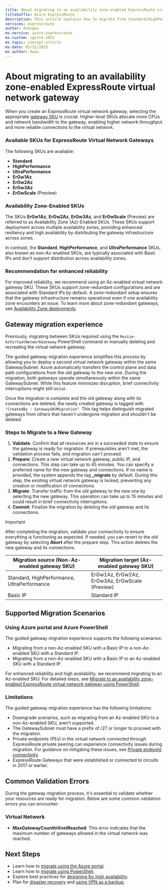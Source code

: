 ```yaml
---
title: About migrating to an availability zone-enabled ExpressRoute virtual network gateway
titleSuffix: Azure ExpressRoute
description: This article explains how to migrate from Standard/HighPerf/UltraPerf SKUs to ErGw1/2/3AZ SKUs.
services: expressroute
author: duongau
ms.service: azure-expressroute
ms.custom: ignite-2023
ms.topic: concept-article
ms.date: 03/31/2025
ms.author: duau
---
```


# About migrating to an availability zone-enabled ExpressRoute virtual network gateway 
When you create an ExpressRoute virtual network gateway, selecting the appropriate [gateway SKU](expressroute-about-virtual-network-gateways.md#gateway-types) is crucial. Higher-level SKUs allocate more CPUs and network bandwidth to the gateway, enabling higher network throughput and more reliable connections to the virtual network.

### Available SKUs for ExpressRoute Virtual Network Gateways

The following SKUs are available:

- **Standard**
- **HighPerformance**
- **UltraPerformance**
- **ErGw1Az**
- **ErGw2Az**
- **ErGw3Az**
- **ErGwScale** (Preview)

### Availability Zone-Enabled SKUs

The SKUs **ErGw1Az**, **ErGw2Az**, **ErGw3Az**, and **ErGwScale** (Preview) are referred to as Availability Zone (Az)-Enabled SKUs. These SKUs support deployment across multiple availability zones, providing enhanced resiliency and high availability by distributing the gateway infrastructure across zones.

In contrast, the **Standard**, **HighPerformance**, and **UltraPerformance** SKUs, also known as non-Az-enabled SKUs, are typically associated with Basic IPs and don't support distribution across availability zones.

### Recommendation for enhanced reliability

For improved reliability, we recommend using an Az-enabled virtual network gateway SKU. These SKUs support zone-redundant configurations and are associated with Standard IPs by default. A zone-redundant setup ensures that the gateway infrastructure remains operational even if one availability zone encounters an issue. To learn more about zone-redundant gateways, see [Availability Zone deployments](../reliability/availability-zones-overview.md).

## Gateway migration experience

Previously, migrating between SKUs required using the `Resize-AzVirtualNetworkGateway` PowerShell command or manually deleting and recreating the virtual network gateway.

The guided gateway migration experience simplifies this process by allowing you to deploy a second virtual network gateway within the same GatewaySubnet. Azure automatically transfers the control plane and data path configurations from the old gateway to the new one. During the migration, both gateways operate simultaneously within the same GatewaySubnet. While this feature minimizes disruption, brief connectivity interruptions might still occur.

Once the migration is complete and the old gateway along with its connections are deleted, the newly created gateway is tagged with `"CreatedBy : GatewaySKUMigration"`. This tag helps distinguish migrated gateways from others that haven't undergone migration and shouldn't be deleted.


### Steps to Migrate to a New Gateway

1. **Validate**: Confirm that all resources are in a succeeded state to ensure the gateway is ready for migration. If prerequisites aren't met, the validation process fails, and migration can't proceed.
2. **Prepare**: Create a new virtual network gateway, public IP, and connections. This step can take up to 45 minutes. You can specify a preferred name for the new gateway and connections. If no name is provided, the system appends the tag **_migrate** by default. During this step, the existing virtual network gateway is locked, preventing any creation or modification of connections.
3. **Migrate**: Transfer traffic from the old gateway to the new one by selecting the new gateway. This operation can take up to 15 minutes and could result in brief connectivity interruptions.
4. **Commit**: Finalize the migration by deleting the old gateway and its connections.

> [!IMPORTANT]
> After completing the migration, validate your connectivity to ensure everything is functioning as expected. If needed, you can revert to the old gateway by selecting **Abort** after the prepare step. This action deletes the new gateway and its connections.

| Migration source (Non-Az-enabled gateway SKU) | Migration target (Az-enabled gateway SKU) |
|--|--|
| Standard, HighPerformance, UltraPerformance | ErGw1Az, ErGw2Az, ErGw3Az, ErGwScale (Preview) |
| Basic IP | Standard IP |

## Supported Migration Scenarios

### Using Azure portal and Azure PowerShell

The guided gateway migration experience supports the following scenarios:

- Migrating from a non-Az-enabled SKU with a Basic IP to a non-Az-enabled SKU with a Standard IP.
- Migrating from a non-Az-enabled SKU with a Basic IP to an Az-enabled SKU with a Standard IP.

For enhanced reliability and high availability, we recommend migrating to an Az-enabled SKU. For detailed steps, see [Migrate to an availability zone-enabled ExpressRoute virtual network gateway using PowerShell](expressroute-howto-gateway-migration-powershell.md).

### Limitations

The guided gateway migration experience has the following limitations:

- Downgrade scenarios, such as migrating from an Az-enabled SKU to a non-Az-enabled SKU, aren't supported.
- The GatewaySubnet must have a prefix of /27 or longer to proceed with the migration.
- Private endpoints (PEs) in the virtual network connected through ExpressRoute private peering can experience connectivity issues during migration. For guidance on mitigating these issues, see [Private endpoint connectivity](expressroute-about-virtual-network-gateways.md#private-endpoint-connectivity-and-planned-maintenance-events).
- ExpressRoute Gateways that were established or connected to circuits in 2017 or earlier.
## Common Validation Errors

During the gateway migration process, it's essential to validate whether your resources are ready for migration. Below are some common validation errors you can encounter:

### Virtual Network

- **MaxGatewayCountInVnetReached**: This error indicates that the maximum number of gateways allowed in the virtual network was reached.

## Next Steps

- Learn how to [migrate using the Azure portal](expressroute-howto-gateway-migration-portal.md).
- Learn how to [migrate using PowerShell](expressroute-howto-gateway-migration-powershell.md).
- Explore best practices for [designing for high availability](designing-for-high-availability-with-expressroute.md).
- Plan for [disaster recovery](designing-for-disaster-recovery-with-expressroute-privatepeering.md) and [using VPN as a backup](use-s2s-vpn-as-backup-for-expressroute-privatepeering.md).
